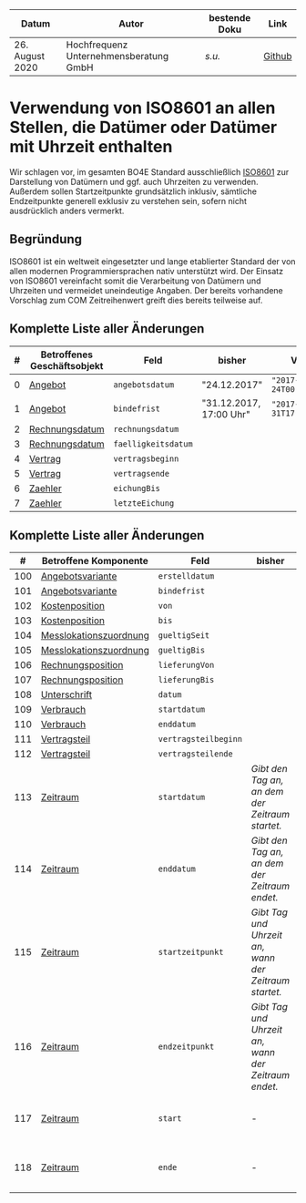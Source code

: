 |**Datum**|**Autor**|**bestende Doku**|**Link**|
|---------|---------|-----------------|--------|
|26. August 2020|Hochfrequenz Unternehmensberatung GmbH| _s.u._|[Github](https://github.com/Hochfrequenz/bo4e-modification-proposals/blob/master/markdown/iso8601.md)|

# Verwendung von ISO8601 an allen Stellen, die Datümer oder Datümer mit Uhrzeit enthalten
Wir schlagen vor, im gesamten BO4E Standard ausschließlich [ISO8601](https://www.iso.org/iso-8601-date-and-time-format.html) zur Darstellung von Datümern und ggf. auch Uhrzeiten zu verwenden. Außerdem sollen Startzeitpunkte grundsätzlich inklusiv, sämtliche Endzeitpunkte generell exklusiv zu verstehen sein, sofern nicht ausdrücklich anders vermerkt.

## Begründung
ISO8601 ist ein weltweit eingesetzter und lange etablierter Standard der von allen modernen Programmiersprachen nativ unterstützt wird. Der Einsatz von ISO8601 vereinfacht somit die Verarbeitung von Datümern und Uhrzeiten und vermeidet uneindeutige Angaben. Der bereits vorhandene Vorschlag zum COM Zeitreihenwert greift dies bereits teilweise auf.

## Komplette Liste aller Änderungen
|**\#**|**Betroffenes Geschäftsobjekt**|**Feld**|**bisher**|**Vorschlag**|
|-----|-------------------------------|--------|----------|-------------|
|0| [Angebot](https://www.bo4e.de/dokumentation/geschaeftsobjekte/bo-angebot) | `angebotsdatum` | "24.12.2017" | `"2017-12-24T00:00:00+01:00"` |
|1| [Angebot](https://www.bo4e.de/dokumentation/geschaeftsobjekte/bo-angebot) | `bindefrist` | "31.12.2017, 17:00 Uhr" | `"2017-12-31T17:00:00+01:00"` |
|2| [Rechnungsdatum](https://www.bo4e.de/dokumentation/geschaeftsobjekte/bo-rechnung) | `rechnungsdatum` | | |
|3| [Rechnungsdatum](https://www.bo4e.de/dokumentation/geschaeftsobjekte/bo-rechnung) | `faelligkeitsdatum` | | |
|4| [Vertrag](https://www.bo4e.de/dokumentation/geschaeftsobjekte/bo-vertrag) | `vertragsbeginn` | | |
|5| [Vertrag](https://www.bo4e.de/dokumentation/geschaeftsobjekte/bo-vertrag) | `vertragsende` | | |
|6| [Zaehler](https://www.bo4e.de/dokumentation/geschaeftsobjekte/bo-zahler) | `eichungBis` | | |
|7| [Zaehler](https://www.bo4e.de/dokumentation/geschaeftsobjekte/bo-zahler) | `letzteEichung` | | |

## Komplette Liste aller Änderungen
|**\#**|**Betroffene Komponente**|**Feld**|**bisher**|**Vorschlag**|
|-----|--------------------------|--------|----------|-------------|
|100| [Angebotsvariante](https://www.bo4e.de/dokumentation/komponenten/com-angebotsvariante) | `erstelldatum` |  | |
|101| [Angebotsvariante](https://www.bo4e.de/dokumentation/komponenten/com-angebotsvariante) | `bindefrist` |  | |
|102| [Kostenposition](https://www.bo4e.de/dokumentation/komponenten/com-kostenposition) | `von` |  | |
|103| [Kostenposition](https://www.bo4e.de/dokumentation/komponenten/com-kostenposition) | `bis` |  | |
|104| [Messlokationszuordnung](https://www.bo4e.de/dokumentation/komponenten/com-messlokationszuordnung) | `gueltigSeit` |  | |
|105| [Messlokationszuordnung](https://www.bo4e.de/dokumentation/komponenten/com-messlokationszuordnung) | `gueltigBis` |  | |
|106| [Rechnungsposition](https://www.bo4e.de/dokumentation/komponenten/com-rechnungsposition) | `lieferungVon` |  | |
|107| [Rechnungsposition](https://www.bo4e.de/dokumentation/komponenten/com-rechnungsposition) | `lieferungBis` |  | |
|108| [Unterschrift](https://www.bo4e.de/dokumentation/komponenten/com-unterschrift) | `datum` |  | |
|109| [Verbrauch](https://www.bo4e.de/dokumentation/komponenten/com-verbrauch) | `startdatum` |  | |
|110| [Verbrauch](https://www.bo4e.de/dokumentation/komponenten/com-verbrauch) | `enddatum` |  | |
|111| [Vertragsteil](https://www.bo4e.de/dokumentation/komponenten/com-vertragsteil) | `vertragsteilbeginn` |  | |
|112| [Vertragsteil](https://www.bo4e.de/dokumentation/komponenten/com-vertragsteil) | `vertragsteilende` |  | |
|113| [Zeitraum](https://www.bo4e.de/dokumentation/komponenten/com-zeitraum) | `startdatum` | _Gibt den Tag an, an dem der Zeitraum startet._ | _entfällt_ |
|114| [Zeitraum](https://www.bo4e.de/dokumentation/komponenten/com-zeitraum) | `enddatum` | _Gibt den Tag an, an dem der Zeitraum endet._ | _entfällt_ |
|115| [Zeitraum](https://www.bo4e.de/dokumentation/komponenten/com-zeitraum) | `startzeitpunkt` | _Gibt Tag und Uhrzeit an, wann der Zeitraum startet._ | _entfällt_ |
|116| [Zeitraum](https://www.bo4e.de/dokumentation/komponenten/com-zeitraum) | `endzeitpunkt` | _Gibt Tag und Uhrzeit an, wann der Zeitraum endet._ | _entfällt_ |
|117| [Zeitraum](https://www.bo4e.de/dokumentation/komponenten/com-zeitraum) | `start` | - | ISO8601 für Datum und Uhrzeit |
|118| [Zeitraum](https://www.bo4e.de/dokumentation/komponenten/com-zeitraum) | `ende` | - | ISO8601 für Datum und Uhrzeit |
